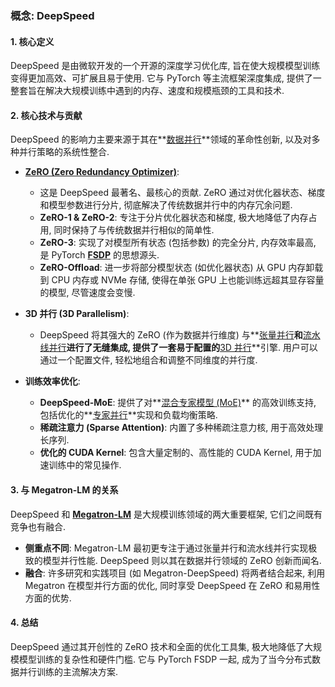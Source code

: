 ### 概念: DeepSpeed

#### 1. 核心定义

DeepSpeed 是由微软开发的一个开源的深度学习优化库, 旨在使大规模模型训练变得更加高效、可扩展且易于使用. 它与 PyTorch 等主流框架深度集成, 提供了一整套旨在解决大规模训练中遇到的内存、速度和规模瓶颈的工具和技术.

#### 2. 核心技术与贡献

DeepSpeed 的影响力主要来源于其在**[数据并行](./Lecture7-Data-Parallelism.md)**领域的革命性创新, 以及对多种并行策略的系统性整合.

- **[ZeRO (Zero Redundancy Optimizer)](./Lecture7-ZeRO.md)**:
    - 这是 DeepSpeed 最著名、最核心的贡献. ZeRO 通过对优化器状态、梯度和模型参数进行分片, 彻底解决了传统数据并行中的内存冗余问题.
    - **ZeRO-1 & ZeRO-2**: 专注于分片优化器状态和梯度, 极大地降低了内存占用, 同时保持了与传统数据并行相似的简单性.
    - **ZeRO-3**: 实现了对模型所有状态 (包括参数) 的完全分片, 内存效率最高, 是 PyTorch **[FSDP](./Lecture7-FSDP.md)** 的思想源头.
    - **ZeRO-Offload**: 进一步将部分模型状态 (如优化器状态) 从 GPU 内存卸载到 CPU 内存或 NVMe 存储, 使得在单张 GPU 上也能训练远超其显存容量的模型, 尽管速度会变慢.

- **3D 并行 (3D Parallelism)**:
    - DeepSpeed 将其强大的 ZeRO (作为数据并行维度) 与**[张量并行](./Lecture7-Tensor-Parallelism.md)**和**[流水线并行](./Lecture7-Pipeline-Parallelism.md)**进行了无缝集成, 提供了一套易于配置的**[3D 并行](./Lecture7-3D-Parallelism.md)**引擎. 用户可以通过一个配置文件, 轻松地组合和调整不同维度的并行度.

- **训练效率优化**:
    - **DeepSpeed-MoE**: 提供了对**[混合专家模型 (MoE)](./Lecture7-Mixture-of-Experts.md)** 的高效训练支持, 包括优化的**[专家并行](./Lecture7-Expert-Parallelism.md)**实现和负载均衡策略.
    - **稀疏注意力 (Sparse Attention)**: 内置了多种稀疏注意力核, 用于高效处理长序列.
    - **优化的 CUDA Kernel**: 包含大量定制的、高性能的 CUDA Kernel, 用于加速训练中的常见操作.

#### 3. 与 Megatron-LM 的关系

DeepSpeed 和 **[Megatron-LM](./Lecture7-Megatron-LM.md)** 是大规模训练领域的两大重要框架, 它们之间既有竞争也有融合.
- **侧重点不同**: Megatron-LM 最初更专注于通过张量并行和流水线并行实现极致的模型并行性能. DeepSpeed 则以其在数据并行领域的 ZeRO 创新而闻名.
- **融合**: 许多研究和实践项目 (如 Megatron-DeepSpeed) 将两者结合起来, 利用 Megatron 在模型并行方面的优化, 同时享受 DeepSpeed 在 ZeRO 和易用性方面的优势.

#### 4. 总结

DeepSpeed 通过其开创性的 ZeRO 技术和全面的优化工具集, 极大地降低了大规模模型训练的复杂性和硬件门槛. 它与 PyTorch FSDP 一起, 成为了当今分布式数据并行训练的主流解决方案.